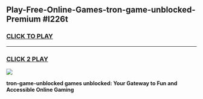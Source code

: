 
## Play-Free-Online-Games-tron-game-unblocked-Premium #l226t
<h3>
<a href="https://premium.freeplayer.one?title=tron-game-unblocked&ref=8M">CLICK TO PLAY</a></h3>
<hr>

<h3>
<a href="https://premium.freeplayer.one?title=tron-game-unblocked&ref=8M">CLICK 2 PLAY</a>
  
</h3>

<a href="https://premium.freeplayer.one?title=tron-game-unblocked&ref=8M"><img src="https://clearcache.store/games.png"></a>


**tron-game-unblocked games unblocked: Your Gateway to Fun and Accessible Online Gaming**
